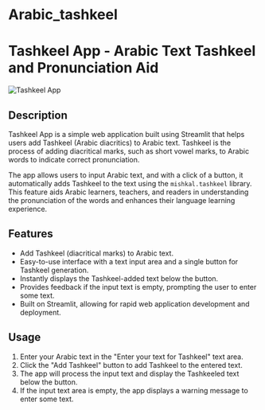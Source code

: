 # Arabic_tashkeel
# Tashkeel App - Arabic Text Tashkeel and Pronunciation Aid

![Tashkeel App](https://example.com/path/to/app_screenshot.png)

## Description

Tashkeel App is a simple web application built using Streamlit that helps users add Tashkeel (Arabic diacritics) to Arabic text. Tashkeel is the process of adding diacritical marks, such as short vowel marks, to Arabic words to indicate correct pronunciation.

The app allows users to input Arabic text, and with a click of a button, it automatically adds Tashkeel to the text using the `mishkal.tashkeel` library. This feature aids Arabic learners, teachers, and readers in understanding the pronunciation of the words and enhances their language learning experience.

## Features

- Add Tashkeel (diacritical marks) to Arabic text.
- Easy-to-use interface with a text input area and a single button for Tashkeel generation.
- Instantly displays the Tashkeel-added text below the button.
- Provides feedback if the input text is empty, prompting the user to enter some text.
- Built on Streamlit, allowing for rapid web application development and deployment.

## Usage

1. Enter your Arabic text in the "Enter your text for Tashkeel" text area.
2. Click the "Add Tashkeel" button to add Tashkeel to the entered text.
3. The app will process the input text and display the Tashkeeled text below the button.
4. If the input text area is empty, the app displays a warning message to enter some text.
